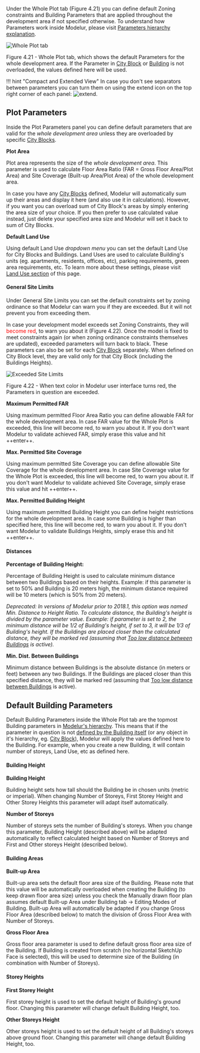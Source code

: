 Under the Whole Plot tab (Figure 4.21) you can define default Zoning constraints 
and Building Parameters that are applied throughout the development area if not 
specified otherwise. To understand how Parameters work inside Modelur, please 
visit [Parameters hierarchy explanation](../../quickstart/#step-3-changing-the-parameters).

![Whole Plot tab](../img/modelur_whole_plot_tab.png)
<figcaption>Figure 4.21 - Whole Plot tab, which shows the default Parameters 
for the whole development area. If the Parameter in <a href="../city_block">City Block</a> 
or <a href="../building">Building</a> is not overloaded, the values defined here will be used.</figcaption>

!!! hint "Compact and Extended View"
    In case you don't see separators between parameters you can turn them on 
    using the extend icon on the top right corner of each panel: 
    <img src="../../img/modelur_more_ui_icon.png" alt="extend" class="inline">.

Plot Parameters
---------------
Inside the Plot Parameters panel you can define default parameters that are 
valid for the _whole development area_ unless they are overloaded by specific [City 
Blocks](../city_block).

**Plot Area**

Plot area represents the size of the _whole development area_. This parameter is 
used to calculate Floor Area Ratio (FAR = Gross Floor Area/Plot Area) and Site 
Coverage (Built-up Area/Plot Area) of the whole development area.

In case you have any [City Blocks](../city_block) defined, Modelur will automatically 
sum up their areas and display it here (and also use it in calculations). However, 
if you want you can overload sum of City Block's areas by simply entering the 
area size of your choice. If you then prefer to use calculated value instead, 
just delete your specified area size and Modelur will set it back to sum of City Blocks.   

**Default Land Use**

Using default Land Use _dropdown menu_ you can set the default Land Use for 
City Blocks and Buildings. Land Uses are used to calculate Building's units 
(eg. apartments, residents, offices, etc), parking requirements, green area 
requirements, etc. To learn more about these settings, please visit [Land Use 
section](../land_use) of this page.

#### General Site Limits ####

Under General Site Limits you can set the default constraints set by zoning ordinance
 so that Modelur can warn you if they are exceeded. But it will not prevent you from 
 exceeding them.

In case your development model exceeds set Zoning Constraints, they will 
<span style="color:red">become red</span>, to warn you about it (Figure 4.22). 
Once the model is fixed to meet constraints again (or when zoning ordinance 
constraints themselves are updated), exceeded parameters will turn back to black. 
These parameters can also be set for each [City 
Block](../city_block/#selected-city-block-parameters) separately. When 
defined on City Block level, they are valid only for that City Block (including 
the Buildings Heights).

![Exceeded Site Limits](../img/modelur_exceeded_site_limits.png)
<figcaption>Figure 4.22 - When text color in Modelur user interface turns red,
 the Parameters in question are exceeded.</figcaption>

**Maximum Permitted FAR**

Using maximum permitted Floor Area Ratio you can define allowable FAR for the 
whole development area. In case FAR value for the Whole Plot is exceeded, this 
line will become red, to warn you about it. If you don't want Modelur to 
validate achieved FAR, simply erase this value and hit ++enter++.

**Max. Permitted Site Coverage**

Using maximum permitted Site Coverage you can define allowable Site Coverage 
for the whole development area. In case Site Coverage value for the Whole 
Plot is exceeded, this line will become red, to warn you about it. If you 
don't want Modelur to validate achieved Site Coverage, simply erase this 
value and hit ++enter++.

**Max. Permitted Building Height**

Using maximum permitted Building Height you can define height restrictions 
for the whole development area. In case some Building is higher than specified 
here, this line will become red, to warn you about it. If you don't want 
Modelur to validate Buildings Heights, simply erase this and hit ++enter++.

#### Distances ####

**Percentage of Building Height:**

Percentage of Building Height is used to calculate minimum distance between 
two Buildings based on their heights. Example: if this parameter is set to 
50% and Building is 20 meters high, the minimum distance required will be 
10 meters (which is 50% from 20 meters).

_Deprecated: In versions of Modelur prior to 2018.1, this option was named 
Min. Distance to Height Ratio. To calculate distance, the Building's height 
is divided by the parameter value. Example: if parameter is set to 2, the 
minimum distance will be 1/2 of Building's height, if set to 3, it will be 
1/3 of Building's height. If the Buildings are placed closer than the 
calculated distance, they will be marked red (assuming that [Too low distance 
between Buildings](../survey/#warnings) is active)._

**Min. Dist. Between Buildings**

Minimum distance between Buildings is the absolute distance (in meters 
or feet) between any two Buildings. If the Buildings are placed closer 
than this specified distance, they will be marked red (assuming that [Too low 
distance between Buildings](../survey/#warnings) is active).

Default Building Parameters
---------------------------
Default Building Parameters inside the Whole Plot tab are the topmost 
Building parameters in [Modelur's 
hierarchy](../../quickstart/#step-3-changing-the-parameters). This means that if 
the parameter in question is not 
[defined by the Building itself](../building/#selected-building-parameters) 
(or any object in it's hierarchy, eg. [City Block](../city_block)), 
Modelur will apply the values defined here to the Building. For example, when 
you create a new Building, it will contain number of storeys, Land Use, etc 
as defined here.

#### Building Height ####

**Building Height**

Building height sets how tall should the Building be in chosen units (metric 
or imperial). When changing Number of Storeys, First Storey Height and 
Other Storey Heights this parameter will adapt itself automatically.

**Number of Storeys**

Number of storeys sets the number of Building's storeys. When you change 
this parameter, Building Height (described above) will be adapted 
automatically to reflect calculated height based on Number of Storeys and 
First and Other storeys Height (described below).

#### Building Areas ####

**Built-up Area**

Built-up area sets the default floor area size of the Building. Please note 
that this value will be automatically overloaded when creating the Building 
(to keep drawn floor area size) unless you check the Manually drawn floor 
plan assumes default Built-up Area under Building tab → Editing Modes of 
Building. Built-up Area will automatically be adapted if you change Gross 
Floor Area (described below) to match the division of Gross Floor Area with 
Number of Storeys.

**Gross Floor Area**

Gross floor area parameter is used to define default gross floor area size 
of the Building. If Building is created from scratch (no horizontal SketchUp 
Face is selected), this will be used to determine size of the Building (in 
combination with Number of Storeys).

#### Storey Heights ####

**First Storey Height**

First storey height is used to set the default height of Building's ground 
floor. Changing this parameter will change default Building Height, too.

**Other Storeys Height**

Other storeys height is used to set the default height of all Building's 
storeys above ground floor. Changing this parameter will change default 
Building Height, too.
